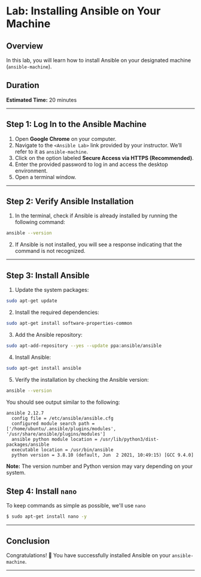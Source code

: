 <link rel="stylesheet" href="../assets/css/main.css"/>

# Lab: Installing Ansible on Your Machine

## Overview

In this lab, you will learn how to install Ansible on your designated machine (`ansible-machine`).

## Duration

**Estimated Time:** 20 minutes

---

## Step 1: Log In to the Ansible Machine

1. Open **Google Chrome** on your computer.
2. Navigate to the `<Ansible Lab>` link provided by your instructor. We’ll refer to it as `ansible-machine`.
3. Click on the option labeled **Secure Access via HTTPS (Recommended)**.
4. Enter the provided password to log in and access the desktop environment.
5. Open a terminal window.

---

## Step 2: Verify Ansible Installation

1. In the terminal, check if Ansible is already installed by running the following command:

```bash
ansible --version
```

2. If Ansible is not installed, you will see a response indicating that the command is not recognized.

---

## Step 3: Install Ansible

1. Update the system packages:

```bash
sudo apt-get update
```

2. Install the required dependencies:

```bash
sudo apt-get install software-properties-common
```

3. Add the Ansible repository:

```bash
sudo apt-add-repository --yes --update ppa:ansible/ansible
```

4. Install Ansible:

```bash
sudo apt-get install ansible
```

5. Verify the installation by checking the Ansible version:

```bash
ansible --version
```

You should see output similar to the following:

```console
ansible 2.12.7
  config file = /etc/ansible/ansible.cfg
  configured module search path = ['/home/ubuntu/.ansible/plugins/modules', '/usr/share/ansible/plugins/modules']
  ansible python module location = /usr/lib/python3/dist-packages/ansible
  executable location = /usr/bin/ansible
  python version = 3.8.10 (default, Jun  2 2021, 10:49:15) [GCC 9.4.0]
```

**Note:** The version number and Python version may vary depending on your system.


## Step 4: Install `nano`

To keep commands as simple as possible, we'll use `nano`

```bash
$ sudo apt-get install nano -y
```

---

## Conclusion

Congratulations! 🎉 You have successfully installed Ansible on your `ansible-machine`.

---
